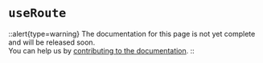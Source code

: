 # `useRoute`

::alert{type=warning}
The documentation for this page is not yet complete and will be released soon.<br>
You can help us by [contributing to the documentation](/community/contribution#documentation-guide).
::
